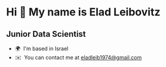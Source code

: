 Hi 👋 My name is Elad Leibovitz
===============================

Junior Data Scientist
---------------------

*   🌍  I'm based in Israel
*   ✉️  You can contact me at [eladleib1974@gmail.com](mailto:eladleib1974@gmail.com)
